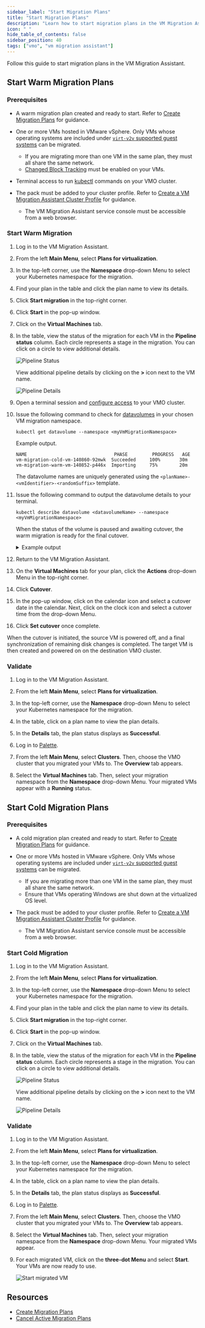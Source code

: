```yaml
---
sidebar_label: "Start Migration Plans"
title: "Start Migration Plans"
description: "Learn how to start migration plans in the VM Migration Assistant"
icon: " "
hide_table_of_contents: false
sidebar_position: 40
tags: ["vmo", "vm migration assistant"]
---
```


Follow this guide to start migration plans in the VM Migration Assistant.

## Start Warm Migration Plans

### Prerequisites

- A warm migration plan created and ready to start. Refer to [Create Migration Plans](./create-migration-plans.md) for
  guidance.
- One or more VMs hosted in VMware vSphere. Only VMs whose operating systems are included under
  [`virt-v2v` supported guest systems](https://libguestfs.org/virt-v2v-support.1.html) can be migrated.

  - If you are migrating more than one VM in the same plan, they must all share the same network.
  - [Changed Block Tracking](https://docs.vmware.com/en/VMware-vSphere/8.0/vsphere-vddk-programming-guide/GUID-7B12E618-7851-4BD3-8E39-819454D8C016.html)
    must be enabled on your VMs.

- Terminal access to run [kubectl](https://kubernetes.io/docs/reference/kubectl/) commands on your VMO cluster.

<!--prettier-ignore-->
- The <VersionedLink text="Virtual Machine Migration Assistant" url="/integrations/packs/?pack=vm-migration-assistant-pack"/> pack must be added to your cluster profile. Refer to [Create a VM Migration Assistant Cluster Profile](./create-vm-migration-assistant-profile.md) for guidance.
  - The VM Migration Assistant service console must be accessible from a web browser.

### Start Warm Migration

1. Log in to the VM Migration Assistant.

2. From the left **Main Menu**, select **Plans for virtualization**.

3. In the top-left corner, use the **Namespace** drop-down Menu to select your Kubernetes namespace for the migration.

4. Find your plan in the table and click the plan name to view its details.

5. Click **Start migration** in the top-right corner.

6. Click **Start** in the pop-up window.

7. Click on the **Virtual Machines** tab.

8. In the table, view the status of the migration for each VM in the **Pipeline status** column. Each circle represents
   a stage in the migration. You can click on a circle to view additional details.

   ![Pipeline Status](/vm-management_vm-migration-assistant_migrate-vms-vmo-cluster_pipeline-status-warm.webp)

   View additional pipeline details by clicking on the **>** icon next to the VM name.

   ![Pipeline Details](/vm-management_vm-migration-assistant_migrate-vms-vmo-cluster_pipeline-details-warm.webp)

9. Open a terminal session and
   [configure access](https://kubernetes.io/docs/tasks/access-application-cluster/configure-access-multiple-clusters/)
   to your VMO cluster.

10. Issue the following command to check for [datavolumes](https://kubevirt.io/2018/CDI-DataVolumes.html) in your chosen
    VM migration namespace.

    ```shell
    kubectl get datavolume --namespace <myVmMigrationNamespace>
    ```

    Example output.

    ```shell
    NAME                                PHASE         PROGRESS   AGE
    vm-migration-cold-vm-140860-92mwk  Succeeded     100%       30m
    vm-migration-warm-vm-140852-p446x  Importing     75%        20m
    ```

    The datavolume names are uniquely generated using the `<planName>-<vmIdentifier>-<randomSuffix>` template.

11. Issue the following command to output the datavolume details to your terminal.

    ```shell
    kubectl describe datavolume <datavolumeName> --namespace <myVmMigrationNamespace>
    ```

    When the status of the volume is paused and awaiting cutover, the warm migration is ready for the final cutover.

    <!--prettier-ignore-->
    <details>
    <summary> Example output </summary>

    ```shell
    Name:         vm-migration-warm-vm-140852-p446x
    Namespace:    konveyor-forklift
    Labels:       migration=0ef09f8f-2a96-41cb-ab72-3f7cceb7f7b5
                  plan=2e663a0f-2d49-45f1-ac2d-4406d3472da2
                  vmID=vm-140852
    Annotations:  cdi.kubevirt.io/storage.bind.immediate.requested: true
                  cdi.kubevirt.io/storage.deleteAfterCompletion: false
                  cdi.kubevirt.io/storage.usePopulator: true
                  forklift.konveyor.io/disk-source: [vsanDatastore2] f9564467-a3c8-851c-84ff-0cc47a92e4ca/migration01_2.vmdk
                  migration: 0ef09f8f-2a96-41cb-ab72-3f7cceb7f7b5
                  plan: 2e663a0f-2d49-45f1-ac2d-4406d3472da2
                  vmID: vm-140852
    API Version:  cdi.kubevirt.io/v1beta1
    Kind:         DataVolume
    Metadata:
      Creation Timestamp:  2024-11-25T12:43:50Z
      Generate Name:       vm-migration-warm-vm-140852-
      Generation:          1
      Resource Version:    3534737
      UID:                 83e32262-c480-4609-9029-d14fe69f65d6
    Spec:
      Checkpoints:
        Current:   snapshot-140857
        Previous:  snapshot-140856
      Source:
        Vddk:
          Backing File:  [vsanDatastore2] f9564467-a3c8-851c-84ff-0cc47a92e4ca/migration01_2.vmdk
          Secret Ref:    vm-migration-warm-vm-140852-l9qjp
          Thumbprint:    E3:95:23:08:79:A6:6B:2B:B6:82:6F:34:A7:88:85:12:11:47:5D:B2
          URL:           https://vcenter.mycompany.dev/sdk
          Uuid:          4238710f-bdda-6ede-1870-b095b1c5dbd5
      Storage:
        Resources:
          Requests:
            Storage:         60Gi
        Storage Class Name:  spectro-storage-class
    Status:
      Claim Name:  vm-migration-warm-vm-140852-p446x
      Conditions:
        Last Heartbeat Time:   2024-11-25T13:43:50Z
        Last Transition Time:  2024-11-25T13:43:50Z
        Message:               Data volume paused after warm sync
        Reason:                ImportPaused
        Status:                True
        Type:                  Paused
        Last Heartbeat Time:   2024-11-25T13:43:50Z
        Last Transition Time:  2024-11-25T13:43:50Z
        Message:               Warm sync completed successfully; awaiting cutover
        Reason:                SyncComplete
        Status:                True
        Type:                  Succeeded
      Progress:
        Current:  59Gi
        Total:    60Gi
    Events:
      Type    Reason              Age   From                    Message
      ----    ------              ----  ----                    -------
      Normal  WarmSyncStarted     25m   datavolume-controller   Warm sync started for the VM
      Normal  WarmSyncComplete    10m   datavolume-controller   Warm sync completed; awaiting cutover
      Warning Paused              5m    datavolume-controller   Data volume paused; awaiting migration cutover
    ```

    </details>

12. Return to the VM Migration Assistant.

13. On the **Virtual Machines** tab for your plan, click the **Actions** drop-down Menu in the top-right corner.

14. Click **Cutover**.

15. In the pop-up window, click on the calendar icon and select a cutover date in the calendar. Next, click on the clock
    icon and select a cutover time from the drop-down Menu.

16. Click **Set cutover** once complete.

When the cutover is initiated, the source VM is powered off, and a final synchronization of remaining disk changes is
completed. The target VM is then created and powered on on the destination VMO cluster.

### Validate

1. Log in to the VM Migration Assistant.

2. From the left **Main Menu**, select **Plans for virtualization**.

3. In the top-left corner, use the **Namespace** drop-down Menu to select your Kubernetes namespace for the migration.

4. In the table, click on a plan name to view the plan details.

5. In the **Details** tab, the plan status displays as **Successful**.

6. Log in to [Palette](https://console.spectrocloud.com).

7. From the left **Main Menu**, select **Clusters**. Then, choose the VMO cluster that you migrated your VMs to. The
   **Overview** tab appears.

8. Select the **Virtual Machines** tab. Then, select your migration namespace from the **Namespace** drop-down Menu.
   Your migrated VMs appear with a **Running** status.

## Start Cold Migration Plans

### Prerequisites

- A cold migration plan created and ready to start. Refer to [Create Migration Plans](./create-migration-plans.md) for
  guidance.
- One or more VMs hosted in VMware vSphere. Only VMs whose operating systems are included under
  [`virt-v2v` supported guest systems](https://libguestfs.org/virt-v2v-support.1.html) can be migrated.

  - If you are migrating more than one VM in the same plan, they must all share the same network.
  - Ensure that VMs operating Windows are shut down at the virtualized OS level.

<!--prettier-ignore-->
- The <VersionedLink text="Virtual Machine Migration Assistant" url="/integrations/packs/?pack=vm-migration-assistant-pack"/> pack must be added to your cluster profile. Refer to [Create a VM Migration Assistant Cluster Profile](./create-vm-migration-assistant-profile.md) for guidance.
  - The VM Migration Assistant service console must be accessible from a web browser.

### Start Cold Migration

1. Log in to the VM Migration Assistant.

2. From the left **Main Menu**, select **Plans for virtualization**.

3. In the top-left corner, use the **Namespace** drop-down Menu to select your Kubernetes namespace for the migration.

4. Find your plan in the table and click the plan name to view its details.

5. Click **Start migration** in the top-right corner.

6. Click **Start** in the pop-up window.

7. Click on the **Virtual Machines** tab.

8. In the table, view the status of the migration for each VM in the **Pipeline status** column. Each circle represents
   a stage in the migration. You can click on a circle to view additional details.

   ![Pipeline Status](/vm-management_vm-migration-assistant_migrate-vms-vmo-cluster_pipeline-status-cold.webp)

   View additional pipeline details by clicking on the **>** icon next to the VM name.

   ![Pipeline Details](/vm-management_vm-migration-assistant_migrate-vms-vmo-cluster_pipeline-details-cold.webp)

### Validate

1. Log in to the VM Migration Assistant.

2. From the left **Main Menu**, select **Plans for virtualization**.

3. In the top-left corner, use the **Namespace** drop-down Menu to select your Kubernetes namespace for the migration.

4. In the table, click on a plan name to view the plan details.

5. In the **Details** tab, the plan status displays as **Successful**.

6. Log in to [Palette](https://console.spectrocloud.com).

7. From the left **Main Menu**, select **Clusters**. Then, choose the VMO cluster that you migrated your VMs to. The
   **Overview** tab appears.

8. Select the **Virtual Machines** tab. Then, select your migration namespace from the **Namespace** drop-down Menu.
   Your migrated VMs appear.

9. For each migrated VM, click on the **three-dot Menu** and select **Start**. Your VMs are now ready to use.

   ![Start migrated VM](/migrate-vm-kubevirt-guide/vm-management_create-manage-vm_migrate-vm-kubevirt_start_migrated_vm.webp)

## Resources

- [Create Migration Plans](./create-migration-plans.md)
- [Cancel Active Migration Plans](./cancel-active-migration-plans.md)
